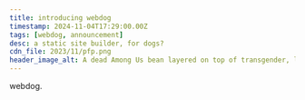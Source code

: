 ```yaml
---
title: introducing webdog
timestamp: 2024-11-04T17:29:00.00Z
tags: [webdog, announcement]
desc: a static site builder, for dogs?
cdn_file: 2023/11/pfp.png
header_image_alt: A dead Among Us bean layered on top of transgender, lesbian, and bisexual pride flags.
---
```


webdog.
